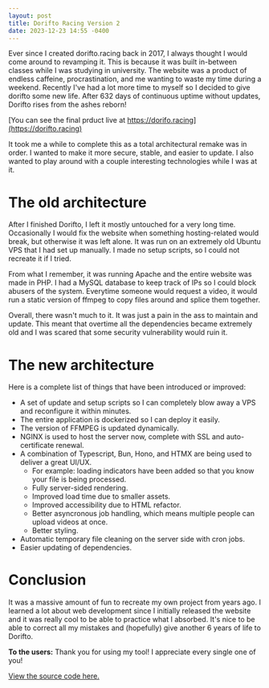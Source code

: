 ```yaml
---
layout: post
title: Dorifto Racing Version 2 
date: 2023-12-23 14:55 -0400
---
```


Ever since I created dorifto.racing back in 2017, I always thought I would come around to revamping it. This is because it was built in-between classes while I was studying in university. The website was a product of endless caffeine, procrastination, and me wanting to waste my time during a weekend. Recently I've had a lot more time to myself so I decided to give dorifto some new life. After 632 days of continuous uptime without updates, Dorifto rises from the ashes reborn!


[You can see the final prduct live at https://dorifo.racing](https://dorifto.racing)


It took me a while to complete this as a total architectural remake was in order. I wanted to make it more secure, stable, and easier to update. I also wanted to play around with a couple interesting technologies while I was at it.

# The old architecture

After I finished Dorifto, I left it mostly untouched for a very long time. Occasionally I would fix the website when something hosting-related would break, but otherwise it was left alone. It was run on an extremely old Ubuntu VPS that I had set up manually. I made no setup scripts, so I could not recreate it if I tried.

From what I remember, it was running Apache and the entire website was made in PHP. I had a MySQL database to keep track of IPs so I could block abusers of the system. Everytime someone would request a video, it would run a static version of ffmpeg to copy files around and splice them together.

Overall, there wasn't much to it. It was just a pain in the ass to maintain and update. This meant that overtime all the dependencies became extremely old and I was scared that some security vulnerability would ruin it.

# The new architecture

Here is a complete list of things that have been introduced or improved:
- A set of update and setup scripts so I can completely blow away a VPS and reconfigure it within minutes.
- The entire application is dockerized so I can deploy it easily.
- The version of FFMPEG is updated dynamically.
- NGINX is used to host the server now, complete with SSL and auto-certificate renewal.
- A combination of Typescript, Bun, Hono, and HTMX are being used to deliver a great UI/UX.
  - For example: loading indicators have been added so that you know your file is being processed.
  - Fully server-sided rendering.
  - Improved load time due to smaller assets.
  - Improved accessibility due to HTML refactor.
  - Better asyncronous job handling, which means multiple people can upload videos at once.
  - Better styling.
- Automatic temporary file cleaning on the server side with cron jobs.
- Easier updating of dependencies.

# Conclusion

It was a massive amount of fun to recreate my own project from years ago. I learned a lot about web development since I initially released the website and it was really cool to be able to practice what I absorbed. It's nice to be able to correct all my mistakes and (hopefully) give another 6 years of life to Dorifto.

**To the users:** Thank you for using my tool! I appreciate every single one of you!

[View the source code here.](https://github.com/AideTechBot/dorifto.racing)
